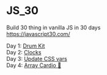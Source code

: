 # JS_30
Build 30 thing in vanilla JS in 30 days  
https://javascript30.com/   

Day 1: [Drum Kit](http://oknono.net/js30/day1/index.html)  
Day 2: [Clocks](http://oknono.net/js30/day2/index.html)  
Day 3: [Update CSS vars](http://oknono.net/js30/day3/index.html)  
Day 4: [Array Cardio 💪](http://oknono.net/js30/day4/index.html)  
